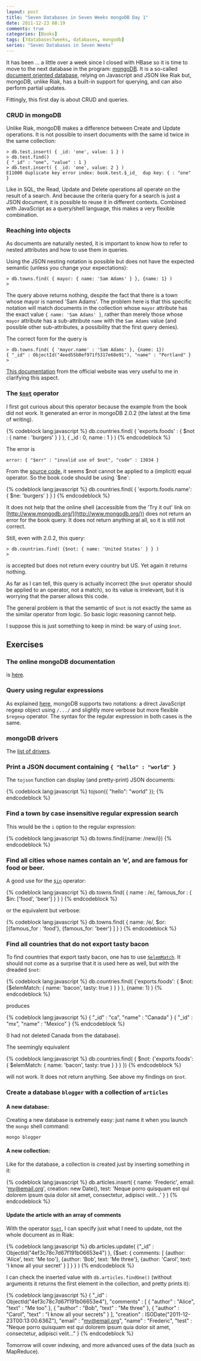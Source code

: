 ```yaml
---
layout: post
title: "Seven Databases in Seven Weeks mongoDB Day 1"
date: 2011-12-23 08:19
comments: true
categories: [Books]
tags: [7databases7weeks, databases, mongodb]
series: "Seven Databases in Seven Weeks"
---
```


It has been ... a little over a week since I closed with HBase so it
is time to move to the next database in the program:
[mongoDB](http://www.mongodb.org/). It is a so-called
[document oriented database](http://en.wikipedia.org/wiki/Document-oriented_database),
relying on Javascript and JSON like Riak but, mongoDB, unlike Riak,
has a built-in support for querying, and can also perform partial
updates.

Fittingly, this first day is about CRUD and queries.

<!--more-->

### CRUD in mongoDB

Unlike Riak, mongoDB makes a difference between Create and Update
operations. It is not possible to insert documents with the same id
twice in the same collection:

```
> db.test.insert( { _id: 'one', value: 1 } )
> db.test.find()
{ "_id" : "one", "value" : 1 }
> db.test.insert( { _id: 'one', value: 2 } )
E11000 duplicate key error index: book.test.$_id_  dup key: { : "one" }
```

Like in SQL, the Read, Update and Delete operations all operate on the
result of a search. And because the criteria query for a search is
just a JSON document, it is possible to reuse it in different
contexts. Combined with JavaScript as a query/shell language, this
makes a very flexible combination.

### Reaching into objects

As documents are naturally nested, it is important to know how to
refer to nested attributes and how to use them in queries.

Using the JSON nesting notation is possible but does not have the
expected semantic (unless you change your expectations):

```
> db.towns.find( { mayor: { name: 'Sam Adams' } }, {name: 1} )
>
```

The query above returns nothing, despite the fact that there is a town
whose mayor is named 'Sam Adams'. The problem here is that this
specific notation will match documents in the collection whose `mayor`
attribute has the exact value `{ name: 'Sam Adams' }`, rather than
merely those whose `mayor` attribute has a sub-attribute `name` with
the `Sam Adams` value (and possible other sub-attributes, a
possibility that the first query denies).

The correct form for the query is
```
> db.towns.find( { 'mayor.name' : 'Sam Adams' }, {name: 1})
{ "_id" : ObjectId("4eed55b0ef971f5317e68e91"), "name" : "Portland" }
>
```

[This documentation](http://www.mongodb.org/display/DOCS/Dot+Notation+%28Reaching+into+Objects%29)
from the official website was very useful to me in clarifying this aspect.

### The [`$not`](http://www.mongodb.org/display/DOCS/Advanced+Queries#AdvancedQueries-Metaoperator%3A%7B%7B%24not%7D%7D) operator

I first got curious about this operator because the example from the
book did not work. It generated an error in mongoDB 2.0.2 (the latest
at the time of writing).

{% codeblock lang:javascript %}
db.countries.find(
    {
        'exports.foods' : {
            $not : { name : 'burgers' }
        }
    },
    { _id : 0, name : 1 }
)
{% endcodeblock %}

The error is

```
error: { "$err" : "invalid use of $not", "code" : 13034 }
```

From the
[source code](https://github.com/mongodb/mongo/blob/master/db/queryutil.cpp),
it seems $not cannot be applied to a (implicit) equal operator. So the
book code should be using `$ne`:

{% codeblock lang:javascript %}
db.countries.find( { 'exports.foods.name': { $ne: 'burgers' } } )
{% endcodeblock %}

It does not help that the online shell (accessible from the 'Try it
out' link on [http://www.mongodb.org/](http://www.mongodb.org/)) does
not return an error for the book query. It does not return anything
at all, so it is still not correct.

Still, even with 2.0.2, this query:
```
> db.countries.find( {$not: { name: 'United States' } } )
>
```

is accepted but does not return every country but US. Yet again it
returns nothing.

As far as I can tell, this query is actually incorrect (the `$not`
operator should be applied to an operator, not a match), so its value
is irrelevant, but it is worrying that the parser allows this code.

The general problem is that the semantic of `$not` is not exactly
the same as the similar operator from logic. So basic logic reasoning
cannot help.

I suppose this is just something to keep in mind: be wary of using
`$not`.

## Exercises

### The online mongoDB documentation

is [here](http://www.mongodb.org/display/DOCS/Manual).

### Query using regular expressions

As explained
[here](http://www.mongodb.org/display/DOCS/Advanced+Queries#AdvancedQueries-RegularExpressions),
mongoDB supports two notations: a direct JavaScript regexp object
using `/.../` and slightly more verbose but more flexible `$regexp`
operator. The syntax for the regular expression in both cases is the
same.

### mongoDB drivers

The [list of drivers](http://www.mongodb.org/display/DOCS/Drivers).

### Print a JSON document containing `{ "hello" : "world" }`

The `tojson` function can display (and pretty-print) JSON documents:

{% codeblock lang:javascript %}
tojson({ "hello": "world" });
{% endcodeblock %}

### Find a town by case insensitive regular expression search

This would be the `i` option to the regular expression:

{% codeblock lang:javascript %}
db.towns.find({name: /new/i})
{% endcodeblock %}

### Find all cities whose names contain an ‘e’, and are famous for food or beer.

A good use for the
[`$in`](http://www.mongodb.org/display/DOCS/Advanced+Queries#AdvancedQueries-%24in)
operator:

{% codeblock lang:javascript %}
db.towns.find(
    { name : /e/,
      famous_for :
      { $in: ['food', 'beer'] } } )
{% endcodeblock %}

or the equivalent but verbose:

{% codeblock lang:javascript %}
db.towns.find(
    { name: /e/,
      $or: [{famous_for : 'food'},
            {famous_for: 'beer'} ] } )
{% endcodeblock %}

### Find all countries that do not export tasty bacon

To find countries that export tasty bacon, one has to use
[`$elemMatch`](http://www.mongodb.org/display/DOCS/Advanced+Queries#AdvancedQueries-%24elemMatch). It
should not come as a surprise that it is used here as well, but with
the dreaded `$not`:

{% codeblock lang:javascript %}
db.countries.find(
    {'exports.foods':
     { $not:
       {$elemMatch:
        { name: 'bacon',
          tasty: true } } } }, {name: 1} )
{% endcodeblock %}

produces

{% codeblock lang:javascript %}
{ "_id" : "ca", "name" : "Canada" }
{ "_id" : "mx", "name" : "Mexico" }
{% endcodeblock %}

(I had not deleted Canada from the database).

The seemingly equivalent

{% codeblock lang:javascript %}
db.countries.find(
    { $not:
      {'exports.foods':
       { $elemMatch:
         { name: 'bacon',
           tasty: true } } } })
{% endcodeblock %}

will not work. It does not return anything. See above my findings on `$not`.

### Create a database `blogger` with a collection of `articles`

#### A new database:

Creating a new database is extremely easy: just name it when you
launch the `mongo` shell command:

```
mongo blogger
```

#### A new collection:

Like for the database, a collection is created just by inserting
something in it:

{% codeblock lang:javascript %}
db.articles.insert(
    { name: 'Frederic', email: 'my@email.org',
      creation: new Date(),
      test: 'Neque porro quisquam est qui dolorem ipsum quia dolor sit amet, consectetur, adipisci velit...' } )
{% endcodeblock %}

#### Update the article with an array of comments

With the operator
[`$set`](http://www.mongodb.org/display/DOCS/Updating#Updating-%24set),
I can specify just what I need to update, not the whole document as in
Riak:

{% codeblock lang:javascript %}
db.articles.update(
    {"_id" : ObjectId("4ef3c78c7d67f191b06653e4") },
    {$set: { comments:
             [ {author: 'Alice', text: 'Me too'},
               {author: 'Bob', text: 'Me three'},
               {author: 'Carol', text: 'I know all your secret' } ]
           } } )
{% endcodeblock %}

I can check the inserted value with `db.articles.findOne()` (without
arguments it returns the first element in the collection, and pretty
prints it):

{% codeblock lang:javascript %}
{
        "_id" : ObjectId("4ef3c78c7d67f191b06653e4"),
        "comments" : [
                {
                        "author" : "Alice",
                        "text" : "Me too"
                },
                {
                        "author" : "Bob",
                        "text" : "Me three"
                },
                {
                        "author" : "Carol",
                        "text" : "I know all your secrets"
                }
        ],
        "creation" : ISODate("2011-12-23T00:13:00.636Z"),
        "email" : "my@email.org",
        "name" : "Frederic",
        "test" : "Neque porro quisquam est qui dolorem ipsum quia dolor sit amet, consectetur, adipisci velit..."
}
{% endcodeblock %}

Tomorrow will cover indexing, and more advanced uses of the data (such
as MapReduce).
